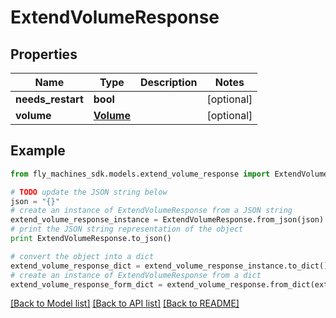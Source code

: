 # ExtendVolumeResponse


## Properties
Name | Type | Description | Notes
------------ | ------------- | ------------- | -------------
**needs_restart** | **bool** |  | [optional] 
**volume** | [**Volume**](Volume.md) |  | [optional] 

## Example

```python
from fly_machines_sdk.models.extend_volume_response import ExtendVolumeResponse

# TODO update the JSON string below
json = "{}"
# create an instance of ExtendVolumeResponse from a JSON string
extend_volume_response_instance = ExtendVolumeResponse.from_json(json)
# print the JSON string representation of the object
print ExtendVolumeResponse.to_json()

# convert the object into a dict
extend_volume_response_dict = extend_volume_response_instance.to_dict()
# create an instance of ExtendVolumeResponse from a dict
extend_volume_response_form_dict = extend_volume_response.from_dict(extend_volume_response_dict)
```
[[Back to Model list]](../README.md#documentation-for-models) [[Back to API list]](../README.md#documentation-for-api-endpoints) [[Back to README]](../README.md)


